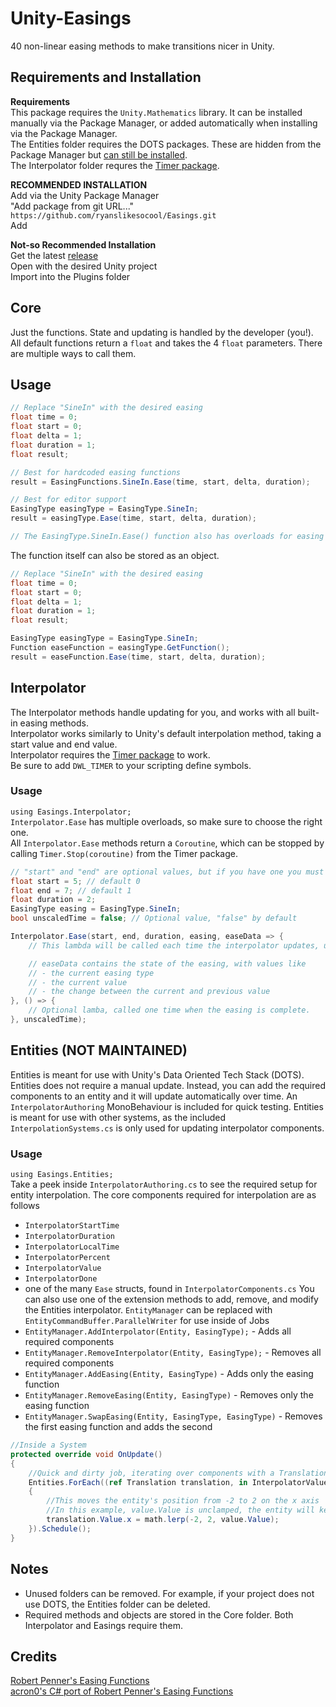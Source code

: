 # Unity-Easings
40 non-linear easing methods to make transitions nicer in Unity.

## Requirements and Installation
**Requirements**\
This package requires the `Unity.Mathematics` library.  It can be installed manually via the Package Manager, or added automatically when installing via the Package Manager.\
The Entities folder requires the DOTS packages.  These are hidden from the Package Manager but [can still be installed](https://forum.unity.com/threads/visibility-changes-for-preview-packages-in-2020-1.910880/).\
The Interpolator folder requres the [Timer package](https://github.com/ryanslikesocool/Timer).

**RECOMMENDED INSTALLATION**\
Add via the Unity Package Manager\
"Add package from git URL..."\
`https://github.com/ryanslikesocool/Easings.git`\
Add

**Not-so Recommended Installation**\
Get the latest [release](https://github.com/ryanslikesocool/Easings/releases)\
Open with the desired Unity project\
Import into the Plugins folder

## Core
Just the functions.  State and updating is handled by the developer (you!).\
All default functions return a `float` and takes the 4 `float` parameters.  There are multiple ways to call them.

## Usage
```cs
// Replace "SineIn" with the desired easing
float time = 0;
float start = 0;
float delta = 1;
float duration = 1;
float result;

// Best for hardcoded easing functions
result = EasingFunctions.SineIn.Ease(time, start, delta, duration);

// Best for editor support
EasingType easingType = EasingType.SineIn;
result = easingType.Ease(time, start, delta, duration);

// The EasingType.SineIn.Ease() function also has overloads for easing Unity types, like vectors and colors
```

The function itself can also be stored as an object.
```cs
// Replace "SineIn" with the desired easing
float time = 0;
float start = 0;
float delta = 1;
float duration = 1;
float result;

EasingType easingType = EasingType.SineIn;
Function easeFunction = easingType.GetFunction();
result = easeFunction.Ease(time, start, delta, duration);
```

## Interpolator
The Interpolator methods handle updating for you, and works with all built-in easing methods.\
Interpolator works similarly to Unity's default interpolation method, taking a start value and end value.\
Interpolator requires the [Timer package](https://github.com/ryanslikesocool/Timer) to work.\
Be sure to add `DWL_TIMER` to your scripting define symbols.

### Usage
`using Easings.Interpolator;`\
`Interpolator.Ease` has multiple overloads, so make sure to choose the right one.\
All `Interpolator.Ease` methods return a `Coroutine`, which can be stopped by calling `Timer.Stop(coroutine)` from the Timer package.

```cs
// "start" and "end" are optional values, but if you have one you must have both.
float start = 5; // default 0
float end = 7; // default 1
float duration = 2;
EasingType easing = EasingType.SineIn;
bool unscaledTime = false; // Optional value, "false" by default

Interpolator.Ease(start, end, duration, easing, easeData => {
    // This lambda will be called each time the interpolator updates, usually once a frame.

    // easeData contains the state of the easing, with values like
    // - the current easing type
    // - the current value
    // - the change between the current and previous value
}, () => {
    // Optional lamba, called one time when the easing is complete.
}, unscaledTime);
```

## Entities (NOT MAINTAINED)
Entities is meant for use with Unity's Data Oriented Tech Stack (DOTS).
 Entities does not require a manual update.
 Instead, you can add the required components to an entity and it will update automatically over time.
 An `InterpolatorAuthoring` MonoBehaviour is included for quick testing.
 Entities is meant for use with other systems, as the included `InterpolationSystems.cs` is only used for updating interpolator components.

### Usage
`using Easings.Entities;`\
Take a peek inside `InterpolatorAuthoring.cs` to see the required setup for entity interpolation.  The core components required for interpolation are as follows
- `InterpolatorStartTime`
- `InterpolatorDuration`
- `InterpolatorLocalTime`
- `InterpolatorPercent`
- `InterpolatorValue`
- `InterpolatorDone`
- one of the many `Ease` structs, found in `InterpolatorComponents.cs`
You can also use one of the extension methods to add, remove, and modify the Entities interpolator.  `EntityManager` can be replaced with `EntityCommandBuffer.ParallelWriter` for use inside of Jobs
- `EntityManager.AddInterpolator(Entity, EasingType);` - Adds all required components
- `EntityManager.RemoveInterpolator(Entity, EasingType);` - Removes all required components
- `EntityManager.AddEasing(Entity, EasingType)` - Adds only the easing function
- `EntityManager.RemoveEasing(Entity, EasingType)` - Removes only the easing function
- `EntityManager.SwapEasing(Entity, EasingType, EasingType)` - Removes the first easing function and adds the second

```cs
//Inside a System
protected override void OnUpdate()
{
    //Quick and dirty job, iterating over components with a Translation and InterpolatorValue.
    Entities.ForEach((ref Translation translation, in InterpolatorValue value) =>
    {
        //This moves the entity's position from -2 to 2 on the x axis
        //In this example, value.Value is unclamped, the entity will keep moving at that rate after the value is greater than one
        translation.Value.x = math.lerp(-2, 2, value.Value);
    }).Schedule();
}
```

## Notes
- Unused folders can be removed.  For example, if your project does not use DOTS, the Entities folder can be deleted.
- Required methods and objects are stored in the Core folder.  Both Interpolator and Easings require them.

## Credits
[Robert Penner's Easing Functions](http://robertpenner.com/easing/)\
[acron0's C# port of Robert Penner's Easing Functions](https://github.com/acron0/Easings)
